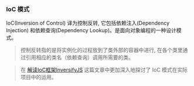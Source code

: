 ### IoC 模式

IoC(Inversion of Control) 译为控制反转, 它包括依赖注入(Dependency Injection) 和依赖查询(Dependency Lookup)。是面向对象编程的一种设计模式。

> 控制反转指的是将实例化的过程放到了类外部的容器中进行, 在各个类里通过引用相应的类名（依赖查询）调用所需要的类。

> 在 [解读IoC框架InversifyJS](https://github.com/MuYunyun/blog/blob/master/BasicSkill/%E7%B3%BB%E7%BB%9F%E6%9E%B6%E6%9E%84%E7%AF%87/%E8%A7%A3%E8%AF%BBIoC%E6%A1%86%E6%9E%B6InversifyJS.md) 这篇文章中更加深入地探讨了 IoC 模式在实际项目中的运用。